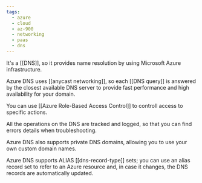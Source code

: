 ```yaml
---
tags:
  - azure
  - cloud
  - az-900
  - networking
  - paas
  - dns
---
```


It's a [[DNS]], so it provides name resolution by using Microsoft Azure infrastructure.

Azure DNS uses [[anycast networking]], so each [[DNS query]] is answered by the closest available DNS server to provide fast performance and high availability for your domain.

You can use [[Azure Role-Based Access Control]] to controll access to specific actions.

All the operations on the DNS are tracked and logged, so that you can find errors details when troubleshooting.

Azure DNS also supports private DNS domains, allowing you to use your own custom domain names.

Azure DNS supports ALIAS [[dns-record-type]] sets; you can use an alias record set to refer to an Azure resource and, in case it changes, the DNS records are automatically updated.
